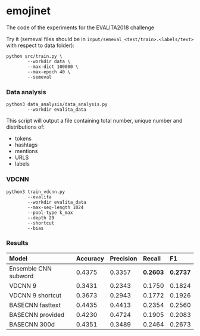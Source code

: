 # emojinet
The code of the experiments for the EVALITA2018 challenge

Try it (semeval files should be in `input/semeval_<test/train>.<labels/text>` with respect to data folder):
```
python src/train.py \
        --workdir data \
        --max-dict 100000 \
        --max-epoch 40 \
        --semeval
```

### Data analysis

```
python3 data_analysis/data_analysis.py 
        --workdir evalita_data
```

This script will output a file containing total number, unique number and distributions of:
* tokens
* hashtags
* mentions
* URLS
* labels

### VDCNN

```
python3 train_vdcnn.py 
        --evalita
        --workdir evalita_data
        --max-seq-length 1024
        --pool-type k_max
        --depth 29
        --shortcut
        --bias

```

### Results

| Model               | Accuracy  | Precision | Recall    | F1        |
|:--------------------|:--------- |:----------|:----------|:----------|
|Ensemble CNN subword |0.4375     |0.3357     |**0.2603** |**0.2737** |
|VDCNN 9              |0.3431     |0.2343     |0.1750     |0.1824     |
|VDCNN 9 shortcut     |0.3673     |0.2943     |0.1772     |0.1926     |
|BASECNN fasttext     |0.4435     |0.4413     |0.2354     |0.2560     |
|BASECNN provided     |0.4230     |0.4724     |0.1905     |0.2083     |
|BASECNN 300d         |0.4351     |0.3489     |0.2464     |0.2673     |
